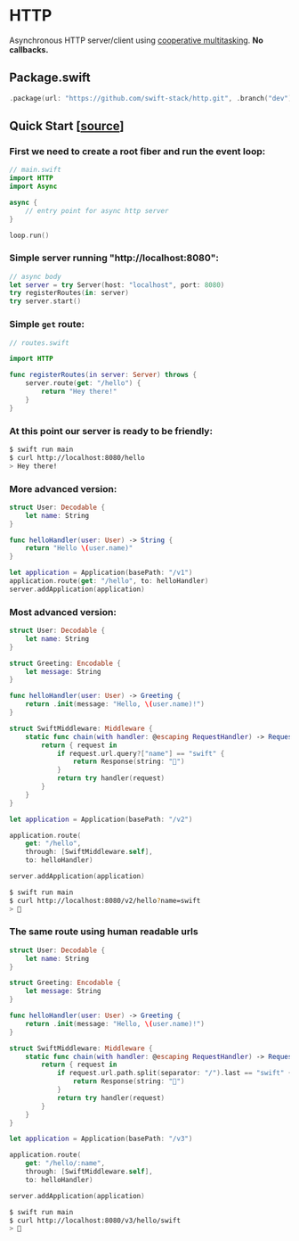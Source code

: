 # HTTP

Asynchronous HTTP server/client using [cooperative multitasking](https://github.com/swift-stack/fiber). **No callbacks.**

## Package.swift

```swift
.package(url: "https://github.com/swift-stack/http.git", .branch("dev"))
```

## Quick Start [[source](https://github.com/swift-stack/examples/tree/master/http)]

### First we need to create a root fiber and run the event loop:

```swift
// main.swift
import HTTP
import Async

async {
    // entry point for async http server
}

loop.run()
```

### Simple server running "http://localhost:8080":

```swift
// async body
let server = try Server(host: "localhost", port: 8080)
try registerRoutes(in: server)
try server.start()
```

### Simple `get` route:

```swift
// routes.swift

import HTTP

func registerRoutes(in server: Server) throws {
    server.route(get: "/hello") {
        return "Hey there!"
    }
}
```

### At this point our server is ready to be friendly:

```bash
$ swift run main
$ curl http://localhost:8080/hello
> Hey there!
```

### More advanced version:

```swift
struct User: Decodable {
    let name: String
}

func helloHandler(user: User) -> String {
    return "Hello \(user.name)"
}

let application = Application(basePath: "/v1")
application.route(get: "/hello", to: helloHandler)
server.addApplication(application)
```

### Most advanced version:

```swift
struct User: Decodable {
    let name: String
}

struct Greeting: Encodable {
    let message: String
}

func helloHandler(user: User) -> Greeting {
    return .init(message: "Hello, \(user.name)!")
}

struct SwiftMiddleware: Middleware {
    static func chain(with handler: @escaping RequestHandler) -> RequestHandler {
        return { request in
            if request.url.query?["name"] == "swift" {
                return Response(string: "🤘")
            }
            return try handler(request)
        }
    }
}

let application = Application(basePath: "/v2")

application.route(
    get: "/hello",
    through: [SwiftMiddleware.self],
    to: helloHandler)

server.addApplication(application)
```

```bash
$ swift run main
$ curl http://localhost:8080/v2/hello?name=swift
> 🤘
```

### The same route using human readable urls

```swift
struct User: Decodable {
    let name: String
}

struct Greeting: Encodable {
    let message: String
}

func helloHandler(user: User) -> Greeting {
    return .init(message: "Hello, \(user.name)!")
}

struct SwiftMiddleware: Middleware {
    static func chain(with handler: @escaping RequestHandler) -> RequestHandler {
        return { request in
            if request.url.path.split(separator: "/").last == "swift" {
                return Response(string: "🤘")
            }
            return try handler(request)
        }
    }
}

let application = Application(basePath: "/v3")

application.route(
    get: "/hello/:name",
    through: [SwiftMiddleware.self],
    to: helloHandler)

server.addApplication(application)
```

```bash
$ swift run main
$ curl http://localhost:8080/v3/hello/swift
> 🤘
```
